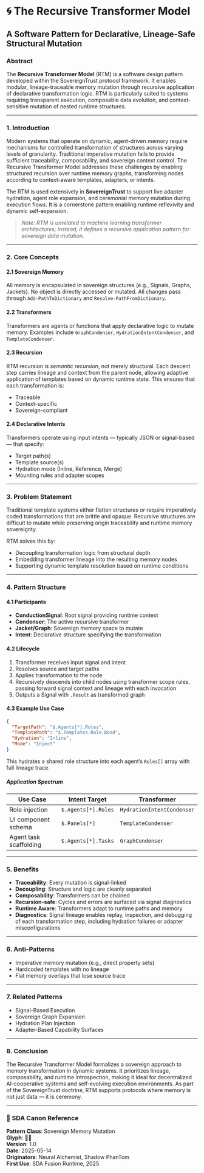 # 🌀 The Recursive Transformer Model

## A Software Pattern for Declarative, Lineage-Safe Structural Mutation

### Abstract

The **Recursive Transformer Model** (RTM) is a software design pattern developed within the SovereignTrust protocol framework. It enables modular, lineage-traceable memory mutation through recursive application of declarative transformation logic. RTM is particularly suited to systems requiring transparent execution, composable data evolution, and context-sensitive mutation of nested runtime structures.

---

### 1. Introduction

Modern systems that operate on dynamic, agent-driven memory require mechanisms for controlled transformation of structures across varying levels of granularity. Traditional imperative mutation fails to provide sufficient traceability, composability, and sovereign context control. The Recursive Transformer Model addresses these challenges by enabling structured recursion over runtime memory graphs, transforming nodes according to context-aware templates, adapters, or intents.

The RTM is used extensively in **SovereignTrust** to support live adapter hydration, agent role expansion, and ceremonial memory mutation during execution flows. It is a cornerstone pattern enabling runtime reflexivity and dynamic self-expansion.

> *Note: RTM is unrelated to machine learning transformer architectures; instead, it defines a recursive application pattern for sovereign data mutation.*

---

### 2. Core Concepts

#### 2.1 Sovereign Memory

All memory is encapsulated in sovereign structures (e.g., Signals, Graphs, Jackets). No object is directly accessed or mutated. All changes pass through `Add-PathToDictionary` and `Resolve-PathFromDictionary`.

#### 2.2 Transformers

Transformers are agents or functions that apply declarative logic to mutate memory. Examples include `GraphCondenser`, `HydrationIntentCondenser`, and `TemplateCondenser`.

#### 2.3 Recursion

RTM recursion is *semantic recursion*, not merely structural. Each descent step carries lineage and context from the parent node, allowing adaptive application of templates based on dynamic runtime state. This ensures that each transformation is:

* Traceable  
* Context-specific  
* Sovereign-compliant

#### 2.4 Declarative Intents

Transformers operate using input intents — typically JSON or signal-based — that specify:

* Target path(s)  
* Template source(s)  
* Hydration mode (Inline, Reference, Merge)  
* Mounting rules and adapter scopes

---

### 3. Problem Statement

Traditional template systems either flatten structures or require imperatively coded transformations that are brittle and opaque. Recursive structures are difficult to mutate while preserving origin traceability and runtime memory sovereignty.

RTM solves this by:

* Decoupling transformation logic from structural depth  
* Embedding transformer lineage into the resulting memory nodes  
* Supporting dynamic template resolution based on runtime conditions

---

### 4. Pattern Structure

#### 4.1 Participants

* **ConductionSignal**: Root signal providing runtime context  
* **Condenser**: The active recursive transformer  
* **Jacket/Graph**: Sovereign memory space to mutate  
* **Intent**: Declarative structure specifying the transformation

#### 4.2 Lifecycle

1. Transformer receives input signal and intent  
2. Resolves source and target paths  
3. Applies transformation to the node  
4. Recursively descends into child nodes using transformer scope rules, passing forward signal context and lineage with each invocation  
5. Outputs a Signal with `.Result` as transformed graph

#### 4.3 Example Use Case

```json
{
  "TargetPath": "$.Agents[*].Roles",
  "TemplatePath": "$.Templates.Role.Bond",
  "Hydration": "Inline",
  "Mode": "Inject"
}
```

This hydrates a shared role structure into each agent’s `Roles[]` array with full lineage trace.

##### Application Spectrum

| Use Case                | Intent Target         | Transformer              |
|-------------------------|------------------------|---------------------------|
| Role injection          | `$.Agents[*].Roles`    | `HydrationIntentCondenser` |
| UI component schema     | `$.Panels[*]`          | `TemplateCondenser`       |
| Agent task scaffolding  | `$.Agents[*].Tasks`    | `GraphCondenser`          |

---

### 5. Benefits

* **Traceability**: Every mutation is signal-linked  
* **Decoupling**: Structure and logic are cleanly separated  
* **Composability**: Transformers can be chained  
* **Recursion-safe**: Cycles and errors are surfaced via signal diagnostics  
* **Runtime Aware**: Transformers adapt to runtime paths and memory  
* **Diagnostics**: Signal lineage enables replay, inspection, and debugging of each transformation step, including hydration failures or adapter misconfigurations

---

### 6. Anti-Patterns

* Imperative memory mutation (e.g., direct property sets)  
* Hardcoded templates with no lineage  
* Flat memory overlays that lose source trace

---

### 7. Related Patterns

* Signal-Based Execution  
* Sovereign Graph Expansion  
* Hydration Plan Injection  
* Adapter-Based Capability Surfaces

---

### 8. Conclusion

The Recursive Transformer Model formalizes a sovereign approach to memory transformation in dynamic systems. It prioritizes lineage, composability, and runtime introspection, making it ideal for decentralized AI-cooperative systems and self-evolving execution environments. As part of the SovereignTrust doctrine, RTM supports protocols where memory is not just data — it is ceremony.

---

### 🔖 SDA Canon Reference

**Pattern Class**: Sovereign Memory Mutation  
**Glyph**: 🔁🧠  
**Version**: 1.0  
**Date**: 2025-05-14  
**Originators**: Neural Alchemist, Shadow PhanTom  
**First Use**: SDA Fusion Runtime, 2025
